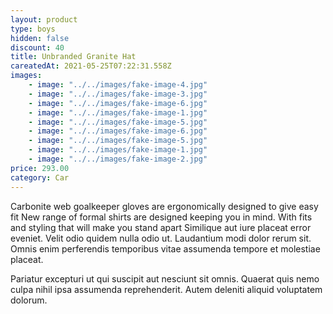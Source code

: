 ```yaml
---
layout: product
type: boys
hidden: false
discount: 40
title: Unbranded Granite Hat
careatedAt: 2021-05-25T07:22:31.558Z
images:
    - image: "../../images/fake-image-4.jpg"
    - image: "../../images/fake-image-3.jpg"
    - image: "../../images/fake-image-6.jpg"
    - image: "../../images/fake-image-1.jpg"
    - image: "../../images/fake-image-5.jpg"
    - image: "../../images/fake-image-6.jpg"
    - image: "../../images/fake-image-5.jpg"
    - image: "../../images/fake-image-1.jpg"
    - image: "../../images/fake-image-2.jpg"
price: 293.00
category: Car
---
```

Carbonite web goalkeeper gloves are ergonomically designed to give easy fit
New range of formal shirts are designed keeping you in mind. With fits and styling that will make you stand apart
Similique aut iure placeat error eveniet. Velit odio quidem nulla odio ut. Laudantium modi dolor rerum sit. Omnis enim perferendis temporibus vitae assumenda tempore et molestiae placeat.
 Pariatur excepturi ut qui suscipit aut nesciunt sit omnis. Quaerat quis nemo culpa nihil ipsa assumenda reprehenderit. Autem deleniti aliquid voluptatem dolorum.
